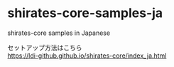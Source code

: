 # shirates-core-samples-ja

shirates-core samples in Japanese

セットアップ方法はこちら<br>
https://ldi-github.github.io/shirates-core/index_ja.html
